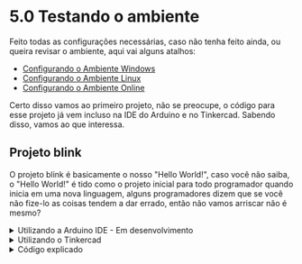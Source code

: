 # 5.0 Testando o ambiente

Feito todas as configurações necessárias, caso não tenha feito ainda, ou queira revisar o ambiente, aqui vai alguns atalhos:

- [Configurando o Ambiente Windows](/src/2-Ambiente/1-Ambiente-windows.md)
- [Configurando o Ambiente Linux](/src/2-Ambiente/2-Ambiente-linux.md)
- [Configurando o Ambiente Online](/src/2-Ambiente/3-Ambiente-online.md)

Certo disso vamos ao primeiro projeto, não se preocupe, o código para esse projeto já vem incluso na IDE do Arduino e no Tinkercad. Sabendo disso, vamos ao que interessa.
<p></p>

## Projeto blink

O projeto blink é basicamente o nosso "Hello World!", caso você não saiba, o "Hello World!" é tido como o projeto inicial para todo programador quando inicia em uma nova linguagem, alguns programadores dizem que se você não fize-lo as coisas tendem a dar errado, então não vamos arriscar não é mesmo?
<p></p>

<details> 
    <summary>Utilizando a Arduino IDE - Em desenvolvimento</summary>
</details> 

<details> 
    <summary>Utilizando o Tinkercad</summary>

No Tinkercad esse projeto já vem por padrão quando você insere o Arduino no ambiente de trabalho, irei mostrar como inserir o Arduino e como checar o código que está sendo executado dentro do Arduino.
<p></p>

Você já deve saber como criar um novo circuito, caso não se lembre irei recapitular a parte de configuração do [ambiente online](/src/2-Ambiente/3-Ambiente-online.md). Para criar um novo projeto utilizando o arduino basta clicar na aba "Circuitos" (1) no canto esquerdo e em seguida "Criar novo Circuito"(2)  
<p align="center">
    <img src="../imgs/TinkerCad/CriandoCircuito.png" alt="Criando circuito">
</p>

Após criar um novo projeto, no canto direito é possível localizar uma barra de pesquisa (1), digite Arduino, como na imagem a baixo. No resultado deverá aparecer o "Arduino Uno R3" (2), basta clicar na figura dele e depois clica na parte branca da tela (3) para adicionar o Arduino ao seu ambiente de trabalho.

<p align="center">
    <img src="../imgs/Projetos/0-blink/tinkercad_arduino.png" alt="Selecionado o Arduino">
</p>

Após adicionar o Arduino ao ambiente de trabalho, basta clicar no botão "Iniciar simulação" (1), repare que 2 leds na placa se acenderam, o LED que indica que o Arduino está ligado, "ON" (2) e o LED "L" (3) este LED em questão estará piscando, mas porque? Veremos mais a baixo.

<p align="center">
    <img src="../imgs/Projetos/0-blink/tinkercad_arduino_blink.png" alt="Resultado">
</p>

Ao clicarmos em "Código" (1), podemos visualizar como o algoritmo funciona (2), os passos descritos ali são seguidos durante a execução do programa que está rodando no Arduino. Ao clicarmos em "Blocos" (3), temos a opção "Texto" que é a opção que mais iremos utilizar.

<p align="center">
    <img src="../imgs/Projetos/0-blink/tinkercad_arduino_cod_blocks.png" alt="Codigo">
</p>

Ao selecionar a opção "Texto" uma mensagem como essa irá surgir, basta clicar em "Continuar":

<p align="center">
    <img src="../imgs/Projetos/0-blink/tinkercad_arduino_alert.png" alt="Alerta">
</p>

E por fim veremos um código (1) como na imagem a baixo:

<p align="center">
    <img src="../imgs/Projetos/0-blink/tinkercad_arduino_cod.png" alt="Codigo">
</p>

A explicação superficial deste código está mais a baixo, no proximo tópico, iremos aprofundar melhor em como ele funciona na [aula 4](/src/4-Modulo-basico/zEm-desenvolvimento.md).

</details>    

<details> 
    <summary>Código explicado</summary>

```C++
//Esta parte do codigo é executada somente uma vez
void setup()
{
    //Define o pino onde o LED está internamente ligado como saida
    pinMode(LED_BUILTIN, OUTPUT);
}
//Fim da parte que é executada somente uma vez


//Esta parte do codigo é executada enquanto o Arduino estiver energizado
void loop()
{
    //Inicio

    //Define a porta do LED como ligada
    digitalWrite(LED_BUILTIN, HIGH);
    //Pausa a execução por 1 segundo
    delay(1000);
    //Define a porta do LED como desligada
    digitalWrite(LED_BUILTIN, LOW);
    //Pausa a execução por 1 segundo
    delay(1000); 
    
    //Volta para o inicio
}
//Fim da parte que é executada enquanto o Arduino estiver energizado
```
</details> 
